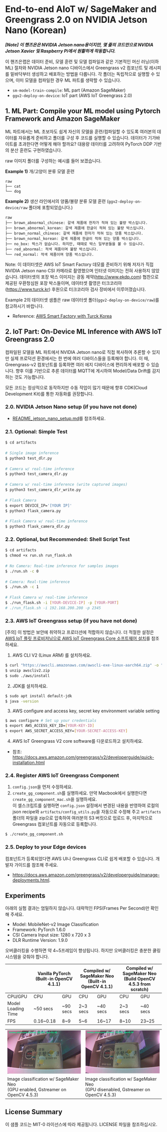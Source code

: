 # End-to-end AIoT w/ SageMaker and Greengrass 2.0 on NVIDIA Jetson Nano (Korean)

***[Note] 이 핸즈온은 NVIDIA Jetson nano용이지만, 몇 줄의 코드만으로 NVIDIA Jetson Xavier 및 Raspberry Pi에서 원활하게 작동합니다.***

이 핸즈은랩은 데이터 준비, 모델 훈련 및 모델 컴파일과 같은 기본적인 머신 러닝(이하 ML) 절차와 NVIDIA Jetson nano 디바이스에서 Greengrass v2 컴포넌트 및 레시피를 밑바닥부터 생성하고 배포하는 방법을 다룹니다. 각 폴더는 독립적으로 실행할 수 있으며, 이미 모델을 컴파일한 경우 ML 파트를 생략할 수 있습니다.

- `sm-model-train-compile`: ML part (Amazon SageMaker)
- `ggv2-deploy-on-device`: IoT part (AWS IoT Greengrass 2.0)

## 1. ML Part: Compile your ML model using Pytorch Framework and Amazon SageMaker

ML 파트에서는 ML 초보자도 쉽게 자신의 모델을 훈련/컴파일할 수 있도록 여러본의 데이터를 자유롭게 준비하고 폴더를 구성 후 코드를 실행할 수 있습니다. 데이터가 기가바이트를 초과한다면 어떻게 해야 할까요? 대용량 데이터를 고려하여 PyTorch DDP 기반의 분산 훈련도 구현하였습니다.

raw 이미지 폴더를 구성하는 예시를 들어 보겠습니다.

**Example 1)** 개/고양이 분류 모델 훈련
```
raw
├── cat
└── dog
```

**Example 2)** 생산 라인에서의 양품/불량 분류 모델 훈련 (`ggv2-deploy-on-device/raw` 폴더에 포함되었습니다.)

```
raw
├── brown_abnormal_chinese: 갈색 제품에 한자가 적혀 있는 불량 박스입니다.
├── brown_abnormal_korean: 갈색 제품에 한글이 적혀 있는 불량 박스입니다.
├── brown_normal_chinese: 갈색 제품에 한자가 적혀 있는 양품 박스입니다.
├── brown_normal_korean: 갈색 제품에 한글이 적혀 있는 양품 박스입니다.
├── no_box: 박스가 없습니다. 하지만, 때때로 박스 일부분들을 볼 수 있습니다.
├── red_abnormal: 적색 제품이며 불량 박스입니다.
└── red_normal: 적색 제품이며 양품 박스입니다.
```

Note: 이 데이터셋은 AWS IoT Smart Factory 데모를 준비하기 위해 저자가 직접 NVIDIA Jetson nano CSI 카메라로 촬영했으며 인터넷 이미지는 전혀 사용하지 않았습니다. 데이터셋의 포장 박스 이미지는 광동 제약(http://www.ekdp.com) 협찬으로 제공된 우환청심원 포장 박스들이며, 데이터셋 촬영은 터크코리아(https://www.turck.kr) 후원으로 터크코리아 검사 장비에서 이루어졌습니다.

Example 2의 데이터셋 샘플은 raw 데이터셋 폴더(`ggv2-deploy-on-device/raw`)를 참고하시기 바랍니다.
- Reference: [AWS Smart Factory with Turck Korea](https://www.youtube.com/watch?v=R0sMMphzOhw)

## 2. IoT Part: On-Device ML Inference with AWS IoT Greengrass 2.0

컴파일된 모델을 ML 파트에서 NVIDIA Jetson nano로 직접 복사하여 추론할 수 있지만 실제 프로덕션 환경에서는 한 번에 여러 디바이스들을 등록해야 합니다. 이 때, Greengrass-v2 컴포넌트를 등록하면 여러 에지 디바이스에 편리하게 배포할 수 있습니다. 향후 이를 기반으로 추론 데이터를 MQTT에 게시하여 Model/Data Drift를 감지하는 것도 가능합니다.

모든 코드는 정상적으로 동작하지만 수동 작업이 많기 때문에 향후 CDK(Cloud Development Kit)를 통한 자동화를 권장합니다.

### 2.0. NVIDIA Jetson Nano setup (if you have not done)
- [README_jetson_nano_setup.md](README_jetson_nano_setup.md)를 참조하세요.

### 2.1. Optional: Simple Test
```bash
$ cd artifacts

# Single image inference
$ python3 test_dlr.py

# Camera w/ real-time inference
$ python3 test_camera_dlr.py

# Camera w/ real-time inference (write captured images)
$ python3 test_camera_dlr_write.py

# Flask Camera
$ export DEVICE_IP='[YOUR IP]'
$ python3 flask_camera.py

# Flask Camera w/ real-time inference
$ python3 flask_camera_dlr.py
```

### 2.2. Optional, but Recommended: Shell Script Test
```bash
$ cd artifacts
$ chmod +x run.sh run_flask.sh

# No Camera: Real-time inference for samples images
$ ./run.sh -c 0

# Camera: Real-time inference 
$ ./run.sh -c 1 

# Flask Camera w/ real-time inference
$ ./run_flask.sh -i [YOUR-DEVICE-IP] -p [YOUR-PORT]
# ./run_flask.sh -i 192.168.200.200 -p 2345
```

### 2.3. AWS IoT Greengrass setup (if you have not done)

[주의] 이 방법은 보안에 취약하고 프로더션에 적합하지 않습니다. 더 적절한 설정은 [AWS IoT 플릿 프로비저닝으로 AWS IoT Greengrass Core 소프트웨어 설치](https://docs.aws.amazon.com/greengrass/v2/developerguide/fleet-provisioning.html)를 참조하세요.

1. AWS CLI V2 (Linux ARM) 를 설치하세요.
```bash
$ curl "https://awscli.amazonaws.com/awscli-exe-linux-aarch64.zip" -o "awscliv2.zip"
$ unzip awscliv2.zip
$ sudo ./aws/install
```

2. JDK를 설치하세요.
```bash
$ sudo apt install default-jdk
$ java -version
```

3. AWS configure and access key, secret key environment variable setting
```bash
$ aws configure # Set up your credentials
$ export AWS_ACCESS_KEY_ID=[YOUR-KEY-ID]
$ export AWS_SECRET_ACCESS_KEY=[YOUR-SECRET-ACCESS-KEY]
```

4. AWS IoT Greengrass V2 core software를 다운로드하고 설치하세요.
-  참조: https://docs.aws.amazon.com/greengrass/v2/developerguide/quick-installation.html

### 2.4. Register AWS IoT Greengrass Component 
1. `config.json`을 먼저 수정하세요.
2. `create_gg_component.sh`를 실행하세요. 만약 Macbook에서 실행한다면 `create_gg_component_mac.sh`을 실행하세요.<br>
   이 셀스크립트를 실행하면 `config.json` 설정에서 변경된 내용을 반영하여 로컬의 json recipe와 `artifacts/config_utils.py`을 자동으로 수정해 주고 `artifacts` 폴더의 파일을 zip으로 압축하여 여러분의 S3 버킷으로 업로드 후, 마지막으로 Greengrass 컴포넌트를 자동으로 등록합니다.

```bash
$ ./create_gg_component.sh
```

### 2.5. Deploy to your Edge devices
컴포넌트가 등록되었다면 AWS UI나 Greengrass CLI로 쉽게 배포할 수 있습니다. 개발자 가이드를 참조해 주세요.
- https://docs.aws.amazon.com/greengrass/v2/developerguide/manage-deployments.html.
   
## Experiments
아래의 실험 결과는 엄밀하지 않습니다. 대략적인 FPS(Frames Per Second)만 확인해 주세요.
- Model: MobileNet-v2 Image Classification
- Framework: PyTorch 1.6.0
- CSI Camera Input size: 1280 x 720 x 3 
- DLR Runtime Version: 1.9.0

오버클러킹을 수행하면 약 4~5프레임이 향상됩니다. 하지만 오버클러킹은 충분한 쿨링 시스템을 갖춰야 합니다.
<table>
    <thead>
        <tr>
            <th></th>
            <th colspan=2>Vanilla PyTorch (Built-in OpenCV 4.1.1)</th>
            <th colspan=2>Compiled w/ SageMaker Neo (Built-in OpenCV 4.1.1)</th>
            <th colspan=2>Compiled w/ SageMaker Neo (Build OpenCV 4.5.3 from scratch)</th> 
        </tr>
    </thead>
    <tbody>
        <tr>
            <td>CPU/GPU</td>
            <td>CPU</td>
            <td>GPU</td>
            <td>CPU</td>
            <td>GPU</td>
            <td>CPU</td>
            <td>GPU</td>
        </tr>
        <tr>
            <td>Model Loading Time</td>
            <td>~50 secs</td>
            <td>~90 secs</td>
            <td>2~3 secs</td>
            <td>~40 secs</td>
            <td>2~3 secs</td>  
            <td>~40 secs</td>   
        </tr>
        <tr>
            <td>FPS</td>
            <td>0.16~0.18</td>
            <td>8~9</td>
            <td>5~6</td>
            <td>16~17</td>
            <td>8~10</td>
            <td>23~25</td>
        </tr>        
    </tbody>
</table>

<table>
    <tbody>
        <tr>
            <td><img src='imgs/experiments-1.png'></td>
            <td><img src='imgs/experiments-2.png'></td>
        </tr>
        <tr>
            <td>Image classification w/ SageMaker Neo<br>(GPU enabled, Gstreamer on OpenCV 4.5.3)</td>
            <td>Image classification w/ SageMaker Neo<br>(GPU disenabled, Gstreamer on OpenCV 4.5.3)</td>
        </tr>
    </tbody>
</table>

## License Summary

이 샘플 코드는 MIT-0 라이선스에 따라 제공됩니다. LICENSE 파일을 참조하십시오.